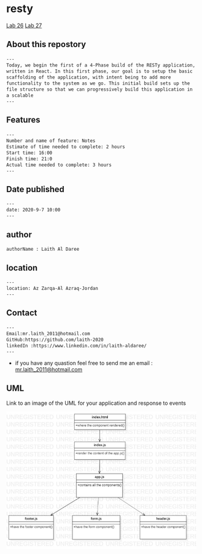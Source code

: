 # resty


[Lab 26](https://github.com/laith-401-advanced-javascript/resty/pull/1)
[Lab 27](https://github.com/laith-401-advanced-javascript/resty/pull/2)




## About this repostory
```
---
Today, we begin the first of a 4-Phase build of the RESTy application, written in React. In this first phase, our goal is to setup the basic scaffolding of the application, with intent being to add more functionality to the system as we go. This initial build sets up the file structure so that we can progressively build this application in a scalable
---
```

## Features
```
---
Number and name of feature: Notes
Estimate of time needed to complete: 2 hours 
Start time: 16:00
Finish time: 21:0
Actual time needed to complete: 3 hours
---
```


## Date published

```
---
date: 2020-9-7 10:00
---
```

## author

```
authorName : Laith Al Daree

```

## location
```
---
location: Az Zarqa-Al Azraq-Jordan
---
```

## Contact 

```
---
Email:mr.laith_2011@hotmail.com
GitHub:https://github.com/laith-2020
linkedIn :https://www.linkedin.com/in/laith-aldaree/
---
```


* if you have any quastion feel free to send me an 
  email : mr.laith_2011@hotmail.com


## UML

Link to an image of the UML for your application and response to events

![UML IMAGE](assest/resty.jpg)